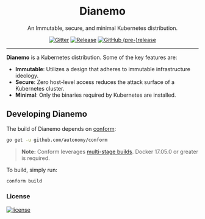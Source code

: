 <p align="center">
  <h1 align="center">Dianemo</h1>
  <p align="center">An Immutable, secure, and minimal Kubernetes distribution.</p>
  <p align="center">
    <a href="https://gitter.im/autonomy/dianemo"><img alt="Gitter" src="https://img.shields.io/gitter/room/autonomy/dianemo.svg?style=flat-square"></a>
    <a href="https://github.com/autonomy/dianemo/releases/latest"><img alt="Release" src="https://img.shields.io/github/release/autonomy/dianemo.svg?style=flat-square"></a>
    <a href="https://github.com/autonomy/dianemo/releases/latest"><img alt="GitHub (pre-)release" src="https://img.shields.io/github/release/autonomy/dianemo/all.svg?style=flat-square"></a>
  </p>
</p>

---

**Dianemo** is a Kubernetes distribution. Some of the key features are:

- **Immutable**: Utilizes a design that adheres to immutable infrastructure
  ideology.
- **Secure**: Zero host-level access reduces the attack surface of a Kubernetes
  cluster.
- **Minimal**: Only the binaries required by Kubernetes are installed.

## Developing Dianemo

The build of Dianemo depends on [conform](https://github.com/autonomy/conform):

```bash
go get -u github.com/autonomy/conform
```

> **Note:** Conform leverages [multi-stage builds](https://docs.docker.com/engine/userguide/eng-image/multistage-build/). Docker 17.05.0 or greater is required.

To build, simply run:

```bash
conform build
```

### License
[![license](https://img.shields.io/github/license/autonomy/dianemo.svg?style=flat-square)](https://github.com/autonomy/dianemo/blob/master/LICENSE)
